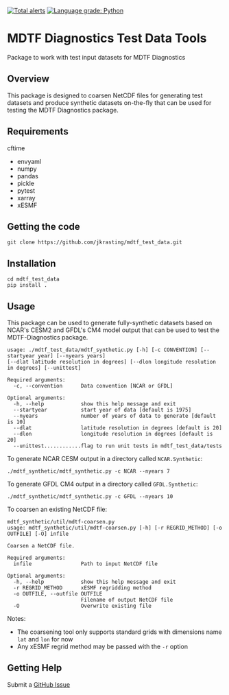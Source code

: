 [![Total alerts](https://img.shields.io/lgtm/alerts/g/jkrasting/mdtf_test_data.svg?logo=lgtm&logoWidth=18)](https://lgtm.com/projects/g/jkrasting/mdtf_test_data/alerts/) [![Language grade: Python](https://img.shields.io/lgtm/grade/python/g/jkrasting/mdtf_test_data.svg?logo=lgtm&logoWidth=18)](https://lgtm.com/projects/g/jkrasting/mdtf_test_data/context:python)

# MDTF Diagnostics Test Data Tools
Package to work with test input datasets for MDTF Diagnostics

## Overview
This package is designed to coarsen NetCDF files for generating test datasets and produce synthetic datasets on-the-fly that can be used for testing the MDTF Diagnostics package.

## Requirements
cftime
* envyaml
* numpy
* pandas
* pickle
* pytest
* xarray
* xESMF

## Getting the code
```
git clone https://github.com/jkrasting/mdtf_test_data.git
```

## Installation
```
cd mdtf_test_data
pip install .
```

## Usage
This package can be used to generate fully-synthetic datasets based on NCAR's
CESM2 and GFDL's CM4 model output that can be used to test the MDTF-Diagnostics package.

```
usage: ./mdtf_test_data/mdtf_synthetic.py [-h] [-c CONVENTION] [--startyear year] [--nyears years]
[--dlat latitude resolution in degrees] [--dlon longitude resolution in degrees] [--unittest]

Required arguments:
  -c, --convention      Data convention [NCAR or GFDL]

Optional arguments:
  -h, --help            show this help message and exit
  --startyear           start year of data [default is 1975]
  --nyears              number of years of data to generate [default is 10]
  --dlat                latitude resolution in degrees [default is 20]
  --dlon                longitude resolution in degrees [default is 20]
  --unittest............flag to run unit tests in mdtf_test_data/tests
```
To generate NCAR CESM output in a directory called `NCAR.Synthetic`:

```
./mdtf_synthetic/mdtf_synthetic.py -c NCAR --nyears 7
```

To generate GFDL CM4 output in a directory called `GFDL.Synthetic`:
```
./mdtf_synthetic/mdtf_synthetic.py -c GFDL --nyears 10
```

To coarsen an existing NetCDF file:
```
mdtf_synthetic/util/mdtf-coarsen.py
usage: mdtf_synthetic/util/mdtf-coarsen.py [-h] [-r REGRID_METHOD] [-o OUTFILE] [-O] infile

Coarsen a NetCDF file.

Required arguments:
  infile                Path to input NetCDF file

Optional arguments:
  -h, --help            show this help message and exit
  -r REGRID_METHOD      xESMF regridding method
  -o OUTFILE, --outfile OUTFILE
                        Filename of output NetCDF file
  -O                    Overwrite existing file
```
Notes:
* The coarsening tool only supports standard grids with dimensions name `lat` and `lon` for now
* Any xESMF regrid method may be passed with the `-r` option

## Getting Help
Submit a [GitHub Issue](https://github.com/jkrasting/mdtf_test_data/issues)